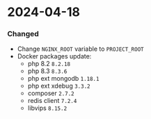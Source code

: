 2024-04-18
===

### Changed
- Change `NGINX_ROOT` variable to `PROJECT_ROOT`
- Docker packages update:
  - php 8.2 `8.2.18`
  - php 8.3 `8.3.6`
  - php ext mongodb `1.18.1`
  - php ext xdebug `3.3.2`
  - composer `2.7.2`
  - redis client `7.2.4`
  - libvips `8.15.2`
